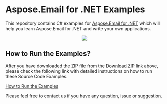 # Aspose.Email for .NET Examples

This repository contains C# examples for [Aspose.Email for .NET](http://www.aspose.com/products/email/net) which will help you learn Aspose.Email for .NET and write your own applications.

<p align="center">
  <a title="Download complete Aspose.Email for .NET source code" href="https://github.com/asposeemail/Aspose_Email_NET/archive/master.zip">
	<img src="https://raw.github.com/AsposeExamples/java-examples-dashboard/master/images/downloadZip-Button-Large.png" />
  </a>
</p>

## How to Run the Examples?

After you have downloaded the ZIP file from the [Download ZIP](https://github.com/asposeemail/Aspose_Email_NET/archive/master.zip) link above, please check the following link with detailed instructions on how to run these Source Code Examples.

[How to Run the Examples](https://docs.aspose.com/display/emailnet/How+to+Run+the+Examples)

Please feel free to contact us if you have any question, issue or suggestion.
